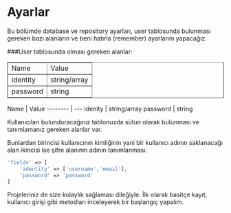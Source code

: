 Ayarlar
======

Bu bölümde database ve repository ayarları, user tablosunda bulunması gereken bazı alanların ve beni hatırla (remember) ayarlarını yapacağız.

###User tablosunda olması gereken alanlar: 

<table border="1">
<tr>
<td>Name</td>
<td>Value</td>
</tr>
<tr>
<td>identity</td>
<td>string/array</td>
</tr>
<tr>
<td>password</td>
<td>string</td>
</tr>

</table>
Name     | Value
-------- | ---
idenity  | string/array
password | string

Kullanıcıları bulunduracağınız tablonuzda sütun olarak bulunması ve tanımlamanız gereken alanlar var.

Bunlardan birincisi kullanıcının kimliğinin yani bir kullanıcı adının saklanacağı alan ikincisi ise şifre alanının adının tanımlanması.

```php
'fields' => [
	'identity' => ['username','email'], 
	'password' => 'password'
]
```
Projeleriniz de size kolaylık sağlaması dileğiyle.
İlk olarak basitçe kayıt, kullanıcı girişi gibi metodları inceleyerek bir başlangıç yapalım.